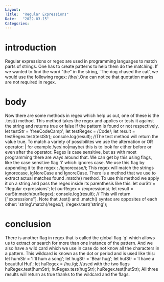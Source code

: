 ```yaml
---
Layout:
Title:  "Regular Expressions"
Date:   "2022-03-15"
Categories:
---
```

# introduction
Regular expressions or regex are used in programming languages to match parts of strings. One has to create patterns to help them do the matching. If we wanted to find the word "the" in the string, 'The dog chased the cat', we would use the following regex: /the/;.One can notice that quotation marks are not required in regex.


# body
Now there are some methods in regex which help us out, one of these is the .test() method. This method takes the regex and applies or tests it against the string and returns true or false if the pattern is found or not respectively.
let testStr = 'freeCodeCamp';
let testRegex = /Code/;
let result = testRegex.test(testStr);
console.log(result); //The test method will return the value true.
To match a variety of possibilites we use the alternation or OR operator: | for example /yes|no|maybe/ this is to look for either before or even after the operator.
Regex is case sensitive, but as with most programming there are ways around that. We can get by this using flags, like the case sensitive flag 'i' which ignores case. We use this flag by appending it to the regex : /ignorecase/i; This regex will match the strings ignorecase, igNoreCase and IgnoreCase.
There is a method that we use to extract actual matches found .match() method. To use this method we apply it on a string and pass the regex inside its parenthesis like this:
let ourStr = 'Regular expressions';
let ourRegex = /expressions/;
let result = ourStr.match(ourRegex);
console.log(result); // This will return ["expressions"].
Note that .test() and .match() syntax are opposites of each other:
'string'.match(/regex/);
/regex/.test('string');

# conclusion
There is another flag in regex that is called the global flag 'g' which allows us to extract or search for more than one instance of the pattern. And we also have a wild card which we use in case do not know all the characters in a pattern. This wildcard is known as the dot or period and is used like this:
let humStr = 'I'll hum a song';
let hugStr = 'Bear hug';
let hutStr = 'I have a beautiful Hut';
let huRegex = /hu./gi; //used with the two flags 
huRegex.test(humStr);
huRegex.test(hugStr);
huRegex.test(hutStr);
All three results will return as true thanks to the wildcard and the flags.